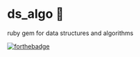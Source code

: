 # ds_algo :rocket:
 ruby gem for data structures and algorithms

[![forthebadge](https://forthebadge.com/images/badges/built-with-love.svg)](https://forthebadge.com)